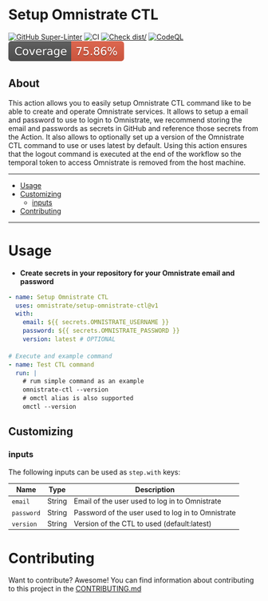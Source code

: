 # Setup Omnistrate CTL

[![GitHub Super-Linter](https://github.com/omnistrate/setup-omnistrate-ctl/actions/workflows/linter.yml/badge.svg)](https://github.com/super-linter/super-linter)
![CI](https://github.com/omnistrate/setup-omnistrate-ctl/actions/workflows/ci.yml/badge.svg)
[![Check dist/](https://github.com/omnistrate/setup-omnistrate-ctl/actions/workflows/check-dist.yml/badge.svg)](https://github.com/actions/setup-omnistrate-ctl/actions/workflows/check-dist.yml)
[![CodeQL](https://github.com/omnistrate/setup-omnistrate-ctl/actions/workflows/codeql-analysis.yml/badge.svg)](https://github.com/actions/setup-omnistrate-ctl/actions/workflows/codeql-analysis.yml)
[![Coverage](./badges/coverage.svg)](./badges/coverage.svg)

## About

This action allows you to easily setup Omnistrate CTL command like to be able to
create and operate Omnistrate services. It allows to setup a email and password
to use to login to Omnistrate, we recommend storing the email and passwords as
secrets in GitHub and reference those secrets from the Action. It also allows to
optionally set up a version of the Omnistrate CTL command to use or uses latest
by default. Using this action ensures that the logout command is executed at the
end of the workflow so the temporal token to access Omnistrate is removed from
the host machine.

---

- [Usage](#usage)
- [Customizing](#customizing)
  - [inputs](#inputs)
- [Contributing](#contributing)

---

# Usage

- **Create secrets in your repository for your Omnistrate email and password**

```yaml
- name: Setup Omnistrate CTL
  uses: omnistrate/setup-omnistrate-ctl@v1
  with:
    email: ${{ secrets.OMNISTRATE_USERNAME }}
    password: ${{ secrets.OMNISTRATE_PASSWORD }}
    version: latest # OPTIONAL

# Execute and example command
- name: Test CTL command
  run: |
    # rum simple command as an example
    omnistrate-ctl --version
    # omctl alias is also supported
    omctl --version
```

## Customizing

### inputs

The following inputs can be used as `step.with` keys:

| Name       | Type   | Description                                       |
| ---------- | ------ | ------------------------------------------------- |
| `email`    | String | Email of the user used to log in to Omnistrate    |
| `password` | String | Password of the user used to log in to Omnistrate |
| `version`  | String | Version of the CTL to used (default:latest)       |

# Contributing

Want to contribute? Awesome! You can find information about contributing to this
project in the [CONTRIBUTING.md](/.github/CONTRIBUTING.md)
